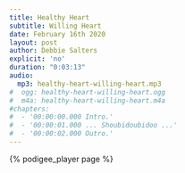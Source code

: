 ```yaml
---
title: Healthy Heart
subtitle: Willing Heart
date: February 16th 2020
layout: post
author: Debbie Salters
explicit: 'no'
duration: "0:03:13"
audio:
  mp3: healthy-heart-willing-heart.mp3
#  ogg: healthy-heart-willing-heart.ogg
#  m4a: healthy-heart-willing-heart.m4a
#chapters:
#  - '00:00:00.000 Intro.'
#  - '00:00:01.000 ... Shoubidoubidoo ...'
#  - '00:00:02.000 Outro.'
---
```


{% podigee_player page %}
